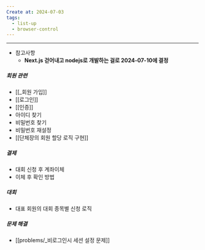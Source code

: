 ```yaml
---
Create at: 2024-07-03
tags:
  - list-up
  - browser-control
---
```

---

- 참고사항
	- **Next.js 걷어내고 nodejs로 개발하는 걸로 2024-07-10에 결정**

##### 회원 관련
- [[_회원 가입]]
- [[로그인]]
- [[인증]]
- 아이디 찾기
- 비밀번호 찾기
- 비밀번호 재설정
- [[단체장의 회원 할당 로직 구현]]

##### 결제
- 대회 신청 후 계좌이체
- 이체 후 확인 방법

##### 대회
- 대표 회원의 대회 종목별 신청 로직

##### 문제 해결
- [[problems/_비로그인시 세션 설정 문제]]